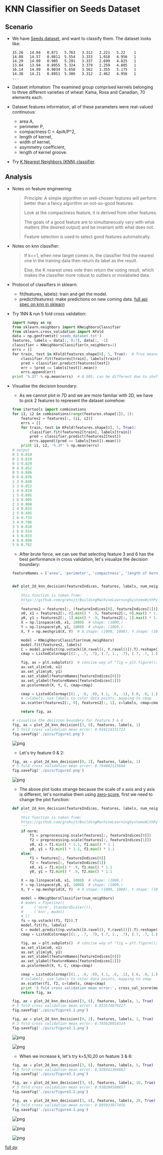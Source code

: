 # KNN Classifier on Seeds Dataset

## Scenario
- We have [Seeds dataset](https://archive.ics.uci.edu/ml/datasets/seeds), and want to classify them. The dataset looks like:

    ```
    15.26   14.84   0.871   5.763   3.312   2.221   5.22    1
    14.88   14.57   0.8811  5.554   3.333   1.018   4.956   1
    14.29   14.09   0.905   5.291   3.337   2.699   4.825   1
    13.84   13.94   0.8955  5.324   3.379   2.259   4.805   1
    16.14   14.99   0.9034  5.658   3.562   1.355   5.175   1
    14.38   14.21   0.8951  5.386   3.312   2.462   4.956   1
    ...
    ```

- Dataset infomation: The examined group comprised kernels belonging to three different varieties of wheat: Kama, Rosa and Canadian, 70 elements each.
- Dataset features information, all of these parameters were real-valued continuous:
    + area A,
    + perimeter P, 
    + compactness C = 4*pi*A/P^2, 
    + length of kernel, 
    + width of kernel, 
    + asymmetry coefficient,
    + length of kernel groove. 
- Try [K Nearest Neighbors (KNN) classifier](http://en.wikipedia.org/wiki/K-nearest_neighbor_algorithm).

## Analysis
- Notes on feature engineering: 

    > Principle: A simple algorithm on well-chosen features will perform better than a fancy algorithm on not-so-good features.
    > 
    > Look at the compactness feature, it is derived from other features.
    > 
    > The goals of a good feature are to simultaneously vary with what matters (the desired output) and be invariant with what does not.
    > 
    > Feature selection is used to select good features automatically.
    
- Notes on knn classifier:

    > If k==1, when new target comes in, the classifier find the nearest one in the training data then return its label as the result.
    > 
    > Else, the K nearest ones vote then return the voting result, which makes the classifier more robust to outliers or mislabeled data.

- Protocol of classifiers in sklearn:
    + fit(features, labels): train and get the model.
    + predict(features): make predictions on new coming data.
    [full api spec on knn in sklearn](http://scikit-learn.org/stable/modules/generated/sklearn.neighbors.KNeighborsClassifier.html)

- Try 1NN & run 5 fold cross validation:

    ```python
    import numpy as np
    from sklearn.neighbors import KNeighborsClassifier
    from sklearn.cross_validation import KFold
    data = np.genfromtxt('seeds_dataset.txt')
    features, labels = data[:, 0:7], data[:, -1]
    classifier = KNeighborsClassifier(n_neighbors=1)
    errs = []
    for train, test in KFold(features.shape[0], 5, True):  # True means we need shuffle the data
        classifier.fit(features[train], labels[train])
        pred = classifier.predict(features[test])
        err = (pred == labels[test]).mean()
        errs.append(err)
    print '%.3f' % np.mean(errs)  # 0.905, can be different due to shuffle
    ```

- Visualise the decision boundary:
    + As we cannot plot in 7D and we are more familiar with 2D, we have to pick 2 features to represent the dataset somehow:

    ```python
    from itertools import combinations
    for i1, i2 in combinations(range(features.shape[1]), 2):
        features2 = features[:, (i1, i2)]
        errs = []
        for train, test in KFold(features.shape[0], 5, True):
            classifier.fit(features2[train], labels[train])
            pred = classifier.predict(features2[test])
            errs.append((pred == labels[test]).mean())
        print i1, i2, '%.3f' % np.mean(errs)
    # output
    0 1 0.810
    0 2 0.819
    0 3 0.829
    0 4 0.852
    0 5 0.886
    0 6 0.876
    1 2 0.848
    1 3 0.852
    1 4 0.819
    1 5 0.895
    1 6 0.905
    2 3 0.800
    2 4 0.833
    2 5 0.495
    2 6 0.733
    3 4 0.786
    3 5 0.810
    3 6 0.914
    4 5 0.833
    4 6 0.890
    5 6 0.762
    ```
    
    + After brute force, we can see that selecting feature 3 and 6 has the best performance in cross validation, let's visualize the decision boundary:

    ```python
    featureNames = ['area', 'perimeter', 'compactness', 'length of kernel', 'width of kernel', 'asymmetry coefficient', 'length of kernel groove']


    def plot_2d_knn_decision(featureIndices, features, labels, num_neighbors=1):
        '''
        this function is taken from:
        https://github.com/grehujt/BuildingMachineLearningSystemsWithPython/blob/master/ch02/figure4_5_sklearn.py
        '''
        features2 = features[:, (featureIndices[0], featureIndices[1])]
        x0, x1 = features2[:, 0].min() * .9, features2[:, 0].max() * 1.1
        y0, y1 = features2[:, 1].min() * .9, features2[:, 1].max() * 1.1
        X = np.linspace(x0, x1, 1000)  # shape: (1000,)
        Y = np.linspace(y0, y1, 1000)  # shape: (1000,)
        X, Y = np.meshgrid(X, Y)  # X.shape: (1000, 1000), Y.shape: (1000, 1000)

        model = KNeighborsClassifier(num_neighbors)
        model.fit(features2, labels)
        C = model.predict(np.vstack([X.ravel(), Y.ravel()]).T).reshape(X.shape)
        cmap = ListedColormap([(1., .7, .7), (.7, 1., .7), (.7, .7, 1.)])

        fig, ax = plt.subplots()  # concise way of "fig = plt.figure(); ax = fig.add_subplot(111)"
        ax.set_xlim(x0, x1)
        ax.set_ylim(y0, y1)
        ax.set_xlabel(featureNames[featureIndices[0]])
        ax.set_ylabel(featureNames[featureIndices[1]])
        ax.pcolormesh(X, Y, C, cmap=cmap)

        cmap = ListedColormap([(1., .0, .0), (.1, .6, .1), (.0, .0, 1.)])
        # c=labels, use labels to color data points, mapping to cmap
        ax.scatter(features2[:, 0], features2[:, 1], c=labels, cmap=cmap)

        return fig, ax

    # visualise the decision boundary for feature 3 & 6
    fig, ax = plot_2d_knn_decision([3, 6], features, labels, 1)
    # 3 fold cross validation mean error: 0.924114331723
    fig.savefig('./pics/figure1.png')
    ```

    ![png](./pics/figure1.png)

    + Let's try feature 0 & 2:

    ```python
    fig, ax = plot_2d_knn_decision([0, 2], features, labels, 1)
    # 3 fold cross validation mean error: 0.794082125604
    fig.savefig('./pics/figure2.png')
    ```

    ![png](./pics/figure2.png)

    + The above plot looks strange because the scale of x axis and y axis is different, let's normalise them using [zero-score](https://en.wikipedia.org/wiki/Standard_score), first we need to change the plot function:

    ```python
    def plot_2d_knn_decision(featureIndices, features, labels, num_neighbors=1, norm=False):
        '''
        this function is taken from:
        https://github.com/grehujt/BuildingMachineLearningSystemsWithPython/blob/master/ch02/figure4_5_sklearn.py
        '''
        if norm:
            f1 = preprocessing.scale(features[:, featureIndices[0]])
            f2 = preprocessing.scale(features[:, featureIndices[1]])
            x0, x1 = f1.min() * 1.1, f1.max() * 1.1
            y0, y1 = f2.min() * 1.1, f2.max() * 1.1
        else:
            f1 = features[:, featureIndices[0]]
            f2 = features[:, featureIndices[1]]
            x0, x1 = f1.min() * .9, f1.max() * 1.1
            y0, y1 = f2.min() * .9, f2.max() * 1.1

        X = np.linspace(x0, x1, 1000)  # shape: (1000,)
        Y = np.linspace(y0, y1, 1000)  # shape: (1000,)
        X, Y = np.meshgrid(X, Y)  # X.shape: (1000, 1000), Y.shape: (1000, 1000)

        model = KNeighborsClassifier(num_neighbors)
        # model = Pipeline([
        #     ('norm', StandardScaler()),
        #     ('knn', model)
        # ])
        fs = np.vstack((f1, f2)).T
        model.fit(fs, labels)
        C = model.predict(np.vstack([X.ravel(), Y.ravel()]).T).reshape(X.shape)
        cmap = ListedColormap([(1., .7, .7), (.7, 1., .7), (.7, .7, 1.)])

        fig, ax = plt.subplots()  # concise way of "fig = plt.figure(); ax = fig.add_subplot(111)"
        ax.set_xlim(x0, x1)
        ax.set_ylim(y0, y1)
        ax.set_xlabel(featureNames[featureIndices[0]])
        ax.set_ylabel(featureNames[featureIndices[1]])
        ax.pcolormesh(X, Y, C, cmap=cmap)

        cmap = ListedColormap([(1., .0, .0), (.1, .6, .1), (.0, .0, 1.)])
        # c=labels, use labels to color data points, mapping to cmap
        ax.scatter(f1, f2, c=labels, cmap=cmap)
        print '3 fold cross validation mean error:', cross_val_score(model, fs, labels).mean()
        return fig, ax

    fig, ax = plot_2d_knn_decision([3, 6], features, labels, 1, True)
    # 3 fold cross validation mean error: 0.933574879227
    fig.savefig('./pics/figure1.1.png')

    fig, ax = plot_2d_knn_decision([0, 2], features, labels, 1, True)
    # 3 fold cross validation mean error: 0.785628019324
    fig.savefig('./pics/figure2.1.png')
    ```

    ![png](./pics/figure1.1.png)

    ![png](./pics/figure2.1.png)

    + When we increase k, let's try k=5,10,20 on feature 3 & 6:

    ```python
    fig, ax = plot_2d_knn_decision([3, 6], features, labels, 5, True)
    # 3 fold cross validation mean error: 0.928341384863
    fig.savefig('./pics/figure3.1.png')

    fig, ax = plot_2d_knn_decision([3, 6], features, labels, 10, True)
    # 3 fold cross validation mean error: 0.938204508857
    fig.savefig('./pics/figure3.2.png')

    fig, ax = plot_2d_knn_decision([3, 6], features, labels, 20, True)
    # 3 fold cross validation mean error: 0.895933977456
    fig.savefig('./pics/figure4.1.png')
    ```

    ![png](./pics/figure3.1.png)

    ![png](./pics/figure3.2.png)

    ![png](./pics/figure4.1.png)

[full py](./solution.py)
